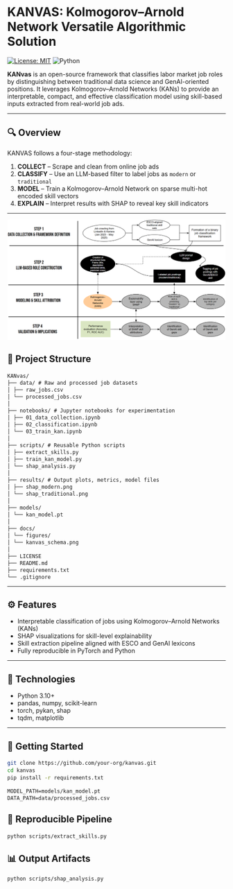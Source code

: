 # KANVAS: Kolmogorov–Arnold Network Versatile Algorithmic Solution  
[![License: MIT](https://img.shields.io/badge/License-MIT-yellow.svg)](https://opensource.org/licenses/MIT) ![Python](https://img.shields.io/badge/python-3.10%2B-blue)

**KANvas** is an open-source framework that classifies labor market job roles by distinguishing between traditional data science and GenAI-oriented positions. It leverages Kolmogorov–Arnold Networks (KANs) to provide an interpretable, compact, and effective classification model using skill-based inputs extracted from real-world job ads.

---

## 🔍 Overview

KANVAS follows a four-stage methodology:

1. **COLLECT** – Scrape and clean from online job ads
2. **CLASSIFY** – Use an LLM-based filter to label jobs as `modern` or `traditional`
3. **MODEL** – Train a Kolmogorov–Arnold Network on sparse multi-hot encoded skill vectors
4. **EXPLAIN** – Interpret results with SHAP to reveal key skill indicators

---
![KANvas Schema](https://raw.githubusercontent.com/dkavargy/KANVAS/be5954e26bef004c1a112ff523c13a4ed7685b35/genai_shema.png)


## 📁 Project Structure
```
KANvas/
├── data/ # Raw and processed job datasets
│ ├── raw_jobs.csv
│ └── processed_jobs.csv
│
├── notebooks/ # Jupyter notebooks for experimentation
│ ├── 01_data_collection.ipynb
│ ├── 02_classification.ipynb
│ └── 03_train_kan.ipynb
│
├── scripts/ # Reusable Python scripts
│ ├── extract_skills.py
│ ├── train_kan_model.py
│ └── shap_analysis.py
│
├── results/ # Output plots, metrics, model files
│ ├── shap_modern.png
│ └── shap_traditional.png
│
├── models/
│ └── kan_model.pt
│
├── docs/
│ └── figures/
│ └── kanvas_schema.png
│
├── LICENSE
├── README.md
├── requirements.txt
└── .gitignore

```
---

## ⚙️ Features

- Interpretable classification of jobs using Kolmogorov–Arnold Networks (KANs)
- SHAP visualizations for skill-level explainability
- Skill extraction pipeline aligned with ESCO and GenAI lexicons
- Fully reproducible in PyTorch and Python

---

## 🧠 Technologies

- Python 3.10+
- pandas, numpy, scikit-learn
- torch, pykan, shap
- tqdm, matplotlib

---

## 🚀 Getting Started

```bash
git clone https://github.com/your-org/kanvas.git
cd kanvas
pip install -r requirements.txt
```

```
MODEL_PATH=models/kan_model.pt
DATA_PATH=data/processed_jobs.csv
```

## 🔄 Reproducible Pipeline
```bash
python scripts/extract_skills.py
```

## 📊 Output Artifacts
```bash
python scripts/shap_analysis.py
```



